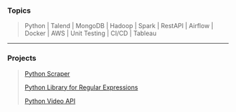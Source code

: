 ### Topics
> Python | Talend | MongoDB | Hadoop | Spark | RestAPI | Airflow | Docker | AWS | Unit Testing | CI/CD | Tableau
- - -
### Projects
> [Python Scraper](https://github.com/TawfikYasser/delog/blob/main/PythonScraper.py)
> 
> [Python Library for Regular Expressions](https://github.com/TawfikYasser/erxepy)
> 
> [Python Video API](https://github.com/TawfikYasser/delog/blob/main/videoAPI.py)
